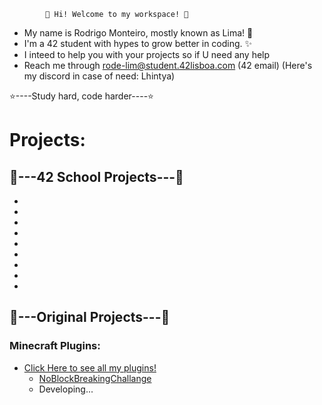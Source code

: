             🌟 Hi! Welcome to my workspace! 🌟

- My name is Rodrigo Monteiro, mostly known as Lima! 💫
- I'm a 42 student with hypes to grow better in coding. ✨
- I inteed to help you with your projects so if U need any help
- Reach me through rode-lim@student.42lisboa.com
(42 email)
(Here's my discord in case of need: Lhintya)

⭐️----Study hard, code harder----⭐️

# Projects:

## 🦾---42 School Projects---🦾

- []()
- []()
- []()
- []()
- []()
- []()
- []()
- []()
- []()

## 👀---Original Projects---👀

### Minecraft Plugins:
- [Click Here to see all my plugins!]()
  - [NoBlockBreakingChallange]()
  - Developing...
